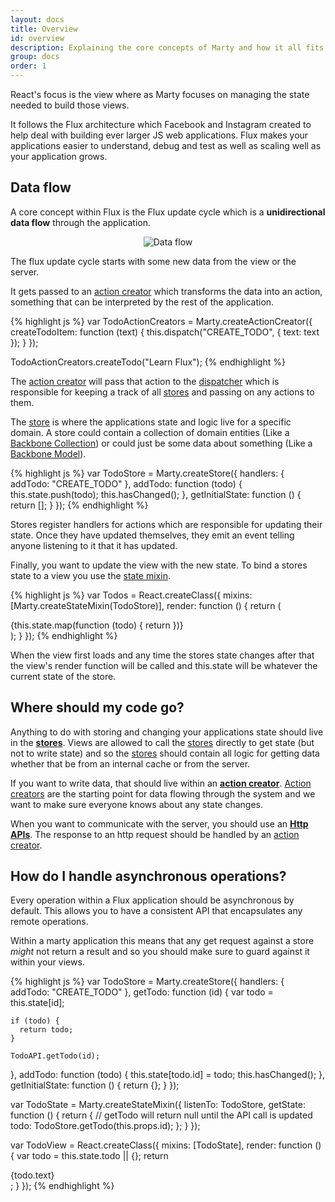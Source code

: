 ```yaml
---
layout: docs
title: Overview
id: overview
description: Explaining the core concepts of Marty and how it all fits together
group: docs
order: 1
---
```


React's focus is the view where as Marty focuses on managing the state needed to build those views. 

It follows the Flux architecture which Facebook and Instagram created to help deal with building ever larger JS web applications. Flux makes your applications easier to understand, debug and test as well as scaling well as your application grows.


<h2 id="data-flow">Data flow</h2>

A core concept within Flux is the Flux update cycle which is a **unidirectional data flow** through the application. 

<center>
  <img src="/img/data-flow.png" alt="Data flow"/>
</center>

The flux update cycle starts with some new data from the view or the server. 

It gets passed to an [action creator](/docs/actionCreators.html) which transforms the data into an action, something that can be interpreted by the rest of the application.


{% highlight js %}
var TodoActionCreators = Marty.createActionCreator({
  createTodoItem: function (text) {
    this.dispatch("CREATE_TODO", {
      text: text
    });
  }
});

TodoActionCreators.createTodo("Learn Flux");
{% endhighlight %}


The [action creator](/docs/actionCreators.html) will pass that action to the [dispatcher](/docs/dispatcher.html) which is responsible for keeping a track of all [stores](/docs/stores.html) and passing on any actions to them.

The [store](/docs/stores.html) is where the applications state and logic live for a specific domain. A store could contain a collection of domain entities (Like a [Backbone Collection](http://backbonejs.org/#Collection)) or could just be some data about something (Like a [Backbone Model](http://backbonejs.org/#Model)).

{% highlight js %}
var TodoStore = Marty.createStore({
  handlers: {
    addTodo: "CREATE_TODO"
  },
  addTodo: function (todo) {
    this.state.push(todo);
    this.hasChanged();
  },
  getInitialState: function () {
    return [];
  }
});
{% endhighlight %}

Stores register handlers for actions which are responsible for updating their state. Once they have updated themselves, they emit an event telling anyone listening to it that it has updated.

Finally, you want to update the view with the new state. To bind a stores state to a view you use the [state mixin](/docs/stateMixin.html).

{% highlight js %}
var Todos = React.createClass({
  mixins: [Marty.createStateMixin(TodoStore)],
  render: function () {
    return (
      <div className="todos">
        {this.state.map(function (todo) {
          return <Todo item={todo} />
        })}
      </div>
    );
  }
});
{% endhighlight %}

When the view first loads and any time the stores state changes after that the view's render function will be called and this.state will be whatever the current state of the store.

<h2 id="where-does-my-code-go">Where should my code go?</h2>

Anything to do with storing and changing your applications state should live in the **[stores](/docs/stores.html)**. Views are allowed to call the [stores](/docs/stores.html) directly to get state (but not to write state) and so the [stores](/docs/stores.html) should contain all logic for getting data whether that be from an internal cache or from the server.

If you want to write data, that should live within an **[action creator](/docs/actionCreators.html)**. [Action creators](/docs/actionCreators.html) are the starting point for data flowing through the system and we want to make sure everyone knows about any state changes. 

When you want to communicate with the server, you should use an **[Http APIs](/docs/httpApi.html)**. The response to an http request should be handled by an [action creator](/docs/actionCreators.html).

<h2 id="handle-async-operations">How do I handle asynchronous operations?</h2>

Every operation within a Flux application should be asynchronous by default. This allows you to have a consistent API that encapsulates any remote operations. 

Within a marty application this means that any get request against a store *might* not return a result and so you should make sure to guard against it within your views.

{% highlight js %}
var TodoStore = Marty.createStore({
  handlers: {
    addTodo: "CREATE_TODO"
  },
  getTodo: function (id) {
    var todo = this.state[id];

    if (todo) {
      return todo;
    }

    TodoAPI.getTodo(id);    
  },
  addTodo: function (todo) {
    this.state[todo.id] = todo;
    this.hasChanged();
  },
  getInitialState: function () {
    return {};
  }
});

var TodoState = Marty.createStateMixin({
  listenTo: TodoStore,
  getState: function () {
    return {
      // getTodo will return null until the API call is updated
      todo: TodoStore.getTodo(this.props.id);
    };
  }
});

var TodoView = React.createClass({
  mixins: [TodoState],
  render: function () {
    var todo = this.state.todo || {};
    return <div className="todo">{todo.text}</div>;
  }
});
{% endhighlight %}

